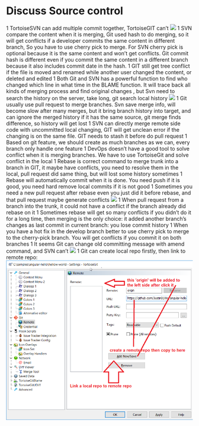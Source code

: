 # Discuss Source control

1	TortoiseSVN can add multiple commit together, TortoiseGIT can’t
 <img src="img\svn_merge_commits">
1	SVN compare the content when it is merging, Git used hash to do merging, so it will get conflicts if a developer commits the same content in different branch, So you have to use cherry pick to merge. For SVN cherry pick is optional because it is the same content and won’t get conflicts. Git commit hash is different even if you commit the same content in a different branch because it also includes commit date in the hash.
1	GIT still get tree conflict if the file is moved and renamed while another user changed the content, or deleted and edited
1	Both Git and SVN has a powerful function to find who changed which line in what time in the BLAME function. It will trace back all kinds of merging process and find original changes , but Svn need to search the history on the server, take long, git search local history
<img src="img\svn_merge_commits"> 
1	Git usually use pull request to merge branches. Svn save  merge info, will become slow after many merges, but it bring branch history into target, and can ignore the merged history if it has the same source, git merge finds difference, so history will get lost
1	SVN can directly merge remote side code with uncommitted local changing, GIT will get unclean error if the changing is on the same file. GIT needs to stash it before do pull request
1	Based on git feature, we should create as much branches as we can, every branch only handle one feature
1	DevOps doesn’t have a good tool to solve conflict when it is merging branches. We have to use TortoiseGit and solve conflict in the local
1	Rebase is correct command to merge trunk into a branch in GIT, it maybe have conflicts, you need to resolve them in the local, pull request did same thing, but will lost some history sometimes
1	Rebase will automatically commit when it is done. You need push if it is good, you need hard remove local commits if it is not good 
1	Sometimes you need a new pull request after rebase even you just did it before rebase, and that pull request maybe generate conflicts
<img src="img\git_rebase"> 
1	When pull request from a branch into the trunk, it could not have a conflict if the branch already did rebase on it
1	Sometimes rebase will get so many conflicts if you didn’t do it for a long time, then merging is the only choice: it added another branch’s changes as last commit in current branch: you lose commit history
1	When you have a hot fix in the develop branch better to use cherry pick to merge to the cherry-pick branch. You will get conflicts if you commit it on both branches
1	It seems Git can change old committing message with amend command, and SVN can’t
<img src="img\git_confuse"> 
1 Git can create local repo firstly, then link to remote repo: <img src="img\link_to_remote.png">

